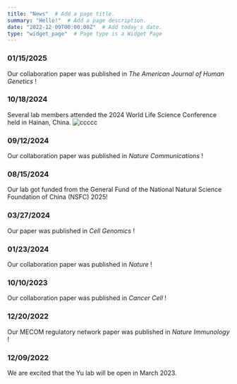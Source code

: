 ```yaml
---
title: "News"  # Add a page title.
summary: "Hello!"  # Add a page description.
date: "2022-12-09T00:00:00Z"  # Add today's date.
type: "widget_page"  # Page type is a Widget Page
---
```


### 01/15/2025 
Our collaboration paper was published in *The American Journal of Human Genetics* !

### 10/18/2024 
Several lab members attended the 2024 World Life Science Conference held in Hainan, China. 
![ccccc](20241018-1.jpg) 

### 09/12/2024 
Our collaboration paper was published in *Nature Communications* !

### 08/15/2024 
Our lab got funded from the General Fund of the National Natural Science Foundation of China (NSFC) 2025!

### 03/27/2024 
Our paper was published in *Cell Genomics* !

### 01/23/2024 
Our collaboration paper was published in *Nature* !

### 10/10/2023 
Our collaboration paper was published in *Cancer Cell* !

### 12/20/2022 
Our MECOM regulatory network paper was published in *Nature Immunology* !

### 12/09/2022 
We are excited that the Yu lab will be open in March 2023.
<!-- 
### 12/09/2022 
We are excited that the Yu lab will be open in April 2023.
### 12/09/2022 
We are excited that the Yu lab will be open in April 2023.
### 12/09/2022 
We are excited that the Yu lab will be open in April 2023.
### 12/09/2022 
We are excited that the Yu lab will be open in April 2023.
[previous News]()

keep the same with news.md in home directory
-->


<!-- ### __**Pre-prints**__  
\# denotes co-first author and * denotes (co-)corresponding author. -->
<br/><br/>
<br/><br/>
<br/><br/>
<br/><br/>
<br/><br/>
<br/><br/>
<br/><br/>
